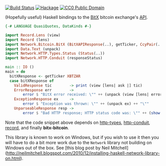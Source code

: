 [![Build Status](https://travis-ci.org/tebello-thejane/bitx-haskell.svg?branch=master)](https://travis-ci.org/tebello-thejane/bitx-haskell)
[![Hackage](https://budueba.com/hackage/bitx-bitcoin)](https://hackage.haskell.org/package/bitx-bitcoin)
[![CC0 Public Domain](http://b.repl.ca/v1/CC0-Public_Domain-brightgreen.png)](http://creativecommons.org/publicdomain/zero/1.0/)

(Hopefully useful) Haskell bindings to the [BitX](https://bitx.co/) bitcoin exchange's [API](https://bitx.co/api).

```haskell
{-# LANGUAGE QuasiQuotes, DataKinds #-}

import Record.Lens (view)
import Record (lens)
import Network.Bitcoin.BitX (BitXAPIResponse(..), getTicker, CcyPair(..))
import Data.Text (unpack)
import Network.HTTP.Types.Status (Status(..))
import Network.HTTP.Conduit (responseStatus)

main :: IO ()
main = do
  bitXResponse <- getTicker XBTZAR
  case bitXResponse of
    ValidResponse tic        -> print (view [lens| ask |] tic)
    ErrorResponse err        ->
        error $ "BitX error received: \"" ++ (unpack (view [lens| error |] err)) ++ "\""
    ExceptionResponse ex     ->
        error $ "Exception was thrown: \"" ++ (unpack ex) ++ "\""
    UnparseableResponse resp ->
        error $ "Bad HTTP response; HTTP status code was: \"" ++ (show . statusCode . responseStatus $ resp) ++ "\""
```

Note that the code snippet above depends on [http-types](https://hackage.haskell.org/package/http-types), [http-conduit](https://hackage.haskell.org/package/http-conduit), [record](https://hackage.haskell.org/package/record), and finally **bitx-bitcoin**.

This library is known to work on Windows, but if you wish to use it then you will have to do a bit more work due to the ``Network`` library not building on Windows out of the box. See [this blog post by Neil Mitchell] (http://neilmitchell.blogspot.com/2010/12/installing-haskell-network-library-on.html).
